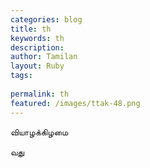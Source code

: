 ```yaml
---
categories: blog
title: th
keywords: th
description: 
author: Tamilan
layout: Ruby
tags: 
 
permalink: th
featured: /images/ttak-48.png
---
```

  
வியாழக்கிழமை  
  
வது